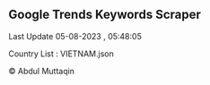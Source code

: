 

## Google Trends Keywords Scraper 
 
Last Update 05-08-2023 , 05:48:05

Country List :
VIETNAM.json



© Abdul Muttaqin 
